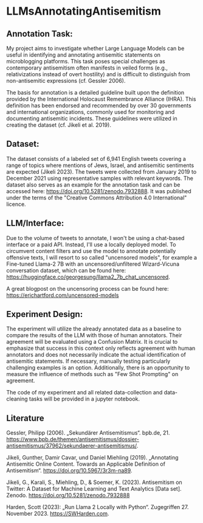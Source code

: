 # LLMsAnnotatingAntisemitism

## Annotation Task:

My project aims to investigate whether Large Language Models can be useful in identifying and annotating antisemitic statements on microblogging platforms. This task poses special challenges as contemporary antisemitism often manifests in veiled forms (e.g., relativizations instead of overt hostility) and is difficult to distinguish from non-antisemitic expressions (cf. Gessler 2006).

The basis for annotation is a detailed guideline built upon the definition provided by the International Holocaust Remembrance Alliance (IHRA). This definition has been endorsed and recommended by over 30 governments and international organizations, commonly used for monitoring and documenting antisemitic incidents. These guidelines were utilized in creating the dataset (cf. Jikeli et al. 2019).

## Dataset:

The dataset consists of a labeled set of 6,941 English tweets covering a range of topics where mentions of Jews, Israel, and antisemitic sentiments are expected (Jikeli 2023). The tweets were collected from January 2019 to December 2021 using representative samples with relevant keywords. The dataset also serves as an example for the annotation task and can be accessed here: https://doi.org/10.5281/zenodo.7932888. 
It was  published under the terms of the "Creative Commons Attribution 4.0 International" licence.

## LLM/Interface:

Due to the volume of tweets to annotate, I won't be using a chat-based interface or a paid API. Instead, I'll use a locally deployed model. To circumvent content filters and use the model to annotate potentially offensive texts, I will resort to so called "uncensored models", for example a Fine-tuned Llama-2 7B with an uncensored/unfiltered Wizard-Vicuna conversation dataset, which can be found here: https://huggingface.co/georgesung/llama2_7b_chat_uncensored.

A great blogpost on the uncensoring process can be found here: https://erichartford.com/uncensored-models

## Experiment Design:

The experiment will utilize the already annotated data as a baseline to compare the results of the LLM with those of human annotators. Their agreement will be evaluated using a Confusion Matrix. It is crucial to emphasize that success in this context only reflects agreement with human annotators and does not necessarily indicate the actual identification of antisemitic statements.
If necessary, manually testing particularly challenging examples is an option. Additionally, there is an opportunity to measure the influence of methods such as "Few Shot Prompting" on agreement.

The code of my experiment and all related data-collection and data-cleaning tasks will be provided in a jupyter notebook.

## Literature

Gessler, Philipp (2006). „Sekundärer Antisemitismus“. bpb.de, 21. https://www.bpb.de/themen/antisemitismus/dossier-antisemitismus/37962/sekundaerer-antisemitismus/.

Jikeli, Gunther, Damir Cavar, und Daniel Miehling (2019). „Annotating Antisemitic Online Content. Towards an Applicable Definition of Antisemitism“. https://doi.org/10.5967/3r3m-na89.

Jikeli, G., Karali, S., Miehling, D., & Soemer, K. (2023). Antisemitism on Twitter: A Dataset for Machine Learning and Text Analytics [Data set]. Zenodo. https://doi.org/10.5281/zenodo.7932888

Harden, Scott (2023): „Run Llama 2 Locally with Python“. Zugegriffen 27. November 2023. https://SWHarden.com.

